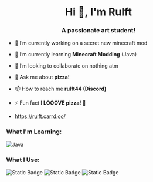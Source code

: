 <h1 align="center">Hi 👋, I'm Rulft</h1>
<h3 align="center">A passionate art student!</h3>

- 🔭 I’m currently working on a secret new minecraft mod

- 🌱 I’m currently learning **Minecraft Modding** (Java)

- 👯 I’m looking to collaborate on nothing atm

- 💬 Ask me about **pizza!**

- 📫 How to reach me **rulft44 (Discord)**

- ⚡ Fun fact **I LOOOVE pizza! 🍕**

- https://rulft.carrd.co/



<h3 align="left">What I'm Learning:</h3>
<p align="left"> 

![Java](https://img.shields.io/badge/java-%23ED8B00.svg?style=for-the-badge&logo=openjdk&logoColor=white)

<h3 align="left">What I Use:</h3>
<p align="left"> 

![Static Badge](https://img.shields.io/badge/Blockbench-%231E93D9?style=for-the-badge&logo=blockbench&logoColor=white)
![Static Badge](https://img.shields.io/badge/Aseprite-FFFFFF?style=for-the-badge&logo=aseprite&logoColor=%23655561&color=white)
![Static Badge](https://img.shields.io/badge/IntelliJ%20IDEA-black?style=for-the-badge&logo=intellijidea)

